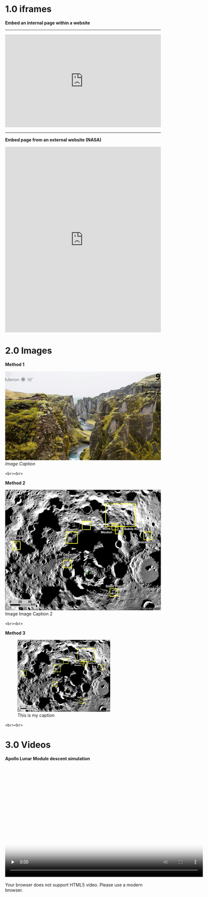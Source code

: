 # 1.0 iframes

**Embed an internal page within a website**

---

<iframe src="https://ocrobotix.github.io/lunarlander/hidden_page/" width="100%" height="300px" style="border:none;">
  Your browser does not support iframes.
</iframe>



---



**Embed page from an external website (NASA)**

<iframe src="https://www.nasa.gov/news-release/nasa-provides-update-on-artemis-iii-moon-landing-regions/" width="100%" height="600px" style="border:none;">
  Your browser does not support iframes.
</iframe>

# 2.0 Images

**Method 1**

![Test clip](../img/test.png)
*Image Caption*

`<br><br>`

**Method 2**

![nasa](../img/artemis-iii-landing-region-candidates.webp)      Image Image Caption 2

`<br><br>`

**Method 3**

<figure>
    <a href="https://www.nasa.gov/news-release/nasa-provides-update-on-artemis-iii-moon-landing-regions/">
        <img src="../img/artemis-iii-landing-region-candidates.webp" width="300"  alt="My image">
    </a>
    <figcaption>This is my caption</figcaption>
</figure>

`<br><br>`

# 3.0 Videos

**Apollo Lunar Module descent simulation**

<video
    width="640"
    height="360"
    controls
    preload="none"
    poster="../video/lunar2.png"
    class="video-container"
    playsinline
    controlsList="nodownload">
    <source src="../video/lunar.mp4" type="video/mp4">
    <!-- <source src="../video/lunar2.mkv" type="video/x-matroska"> -->
    <p>Your browser does not support HTML5 video. Please use a modern browser.</p>
</video>

<!-- To The Top -->

